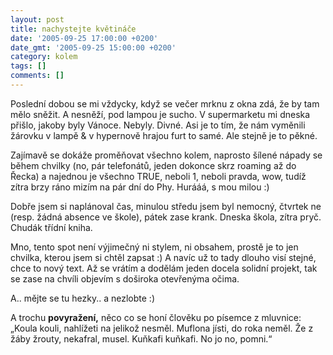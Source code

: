 ```yaml
---
layout: post
title: nachystejte květináče
date: '2005-09-25 17:00:00 +0200'
date_gmt: '2005-09-25 15:00:00 +0200'
category: kolem
tags: []
comments: []
---
```

<p>Poslední dobou se mi vždycky, když se večer mrknu z okna zdá, že by tam mělo
sněžit. A nesněží, pod lampou je sucho. V supermarketu mi dneska přišlo,
jakoby byly Vánoce. Nebyly. Divné. Asi je to tím, že nám vyměnili žárovku v lampě
&amp; v hypernově hrajou furt to samé. Ale stejně je to pěkné.</p>
<p>Zajímavě se dokáže proměňovat všechno kolem, naprosto šílené nápady
se během chvilky (no, pár telefonátů, jeden dokonce skrz roaming až do Řecka)
a najednou je všechno TRUE, neboli 1, neboli pravda, wow, tudíž zítra brzy ráno
mizím na pár dní do Phy. Hurááá, s mou milou :)</p>
<p>Dobře jsem si naplánoval čas, minulou středu jsem byl nemocný, čtvrtek ne
(resp. žádná absence ve škole), pátek zase krank. Dneska škola, zítra pryč. Chudák
třídní kniha.</p>
<p>Mno, tento spot není výjimečný ni stylem, ni obsahem, prostě je to jen chvilka,
kterou jsem si chtěl zapsat :) A navíc už to tady dlouho visí stejné, chce to
nový text. Až se vrátím a dodělám jeden docela solidní projekt, tak se zase na
chvíli objevím s doširoka otevřenýma očima.</p>
<p>A.. mějte se tu hezky.. a nezlobte :)</p>
<p>A trochu <b>povyražení,</b> něco co se honí člověku po písemce z mluvnice: &bdquo;Koula kouli,
nahlížeti na jelikož nesměl. Muflona jísti, do roka neměl. Že z žáby žrouty, nekafral,
musel. Kuňkafi kuňkafi. No jo no, pomni.&ldquo; </p>
